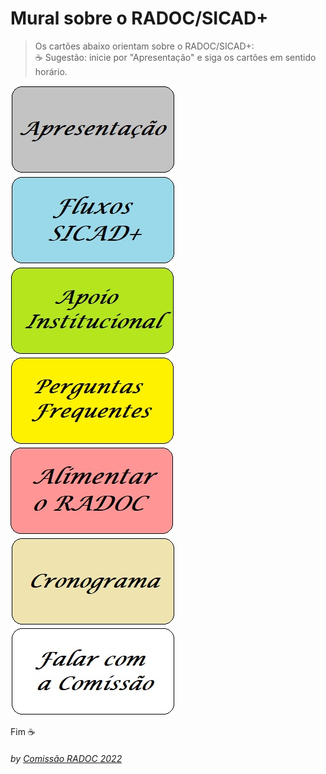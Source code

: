 # Mural sobre o RADOC/SICAD+

> Os cartões abaixo orientam sobre o RADOC/SICAD+:<br>&#9749; Sugestão: inicie por "Apresentação" e siga os cartões em sentido horário.

[![](../media/painel-zero-apresentacao.jpg)](./lattes.md/)
[![](../media/painel-zero-fluxos.jpg)](./form-fluxos.md#fluxos-radoc-sicad/)
[![](../media/painel-zero-apoio-institucional.jpg)](./form-apoio-institucional.md#apoio-instutucional/)
[![](../media/painel-zero-perguntas-frequentes.jpg)](./form-perguntas-frequentes.md/)
[![](../media/painel-zero-radoc.jpg)](./painel-radoc.md#alimentar-o-radoc/)
[![](../media/painel-zero-cronograma.jpg)](./form-cronograma.md/)
[![](../media/painel-zero-comissao.jpg)](./form-comissao.md/)

Fim	&#9749;
###### *by [Comissão RADOC 2022](./x-index.md)*
